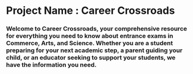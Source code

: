 # Project Name : Career Crossroads

### Welcome to **Career Crossroads**, your comprehensive resource for everything you need to know about entrance exams in Commerce, Arts, and Science. Whether you are a student preparing for your next academic step, a parent guiding your child, or an educator seeking to support your students, we have the information you need.